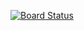 [![Board Status](https://dev.azure.com/QACHECKOUT/f9f2f1ea-2009-41e5-891e-67c6edd18550/5381e7b6-17df-4a78-9c6c-c27dccbdf947/_apis/work/boardbadge/00e33d0c-e1b0-4997-976d-77648e9123c9)](https://dev.azure.com/QACHECKOUT/f9f2f1ea-2009-41e5-891e-67c6edd18550/_boards/board/t/5381e7b6-17df-4a78-9c6c-c27dccbdf947/Microsoft.RequirementCategory)